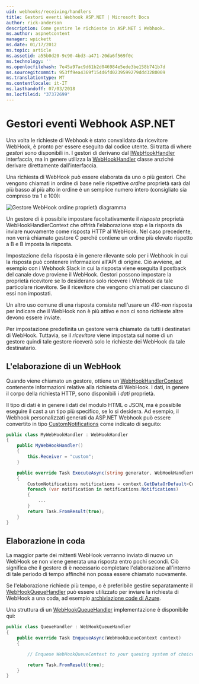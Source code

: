 ```yaml
---
uid: webhooks/receiving/handlers
title: Gestori eventi Webhook ASP.NET | Microsoft Docs
author: rick-anderson
description: Come gestire le richieste in ASP.NET i Webhook.
ms.author: aspnetcontent
manager: wpickett
ms.date: 01/17/2012
ms.topic: article
ms.assetid: a55b0d20-9c90-4bd3-a471-20da6f569f0c
ms.technology: ''
ms.openlocfilehash: 7e45a97ac9d61b2d046984e5ede3be158b741b7d
ms.sourcegitcommit: 953ff9ea4369f154d6fd0239599279ddd3280009
ms.translationtype: MT
ms.contentlocale: it-IT
ms.lasthandoff: 07/03/2018
ms.locfileid: "37372699"
---
```

# <a name="aspnet-webhooks-handlers"></a>Gestori eventi Webhook ASP.NET

Una volta le richieste di Webhook è stato convalidato da ricevitore WebHook, è pronto per essere eseguito dal codice utente. Si tratta di where *gestori* sono disponibili in. I gestori di derivano dal [IWebHookHandler](https://github.com/aspnet/WebHooks/blob/master/src/Microsoft.AspNet.WebHooks.Receivers/WebHooks/WebHookHandler.cs) interfaccia, ma in genere utilizza la [WebHookHandler](https://github.com/aspnet/WebHooks/blob/master/src/Microsoft.AspNet.WebHooks.Receivers/WebHooks/WebHookHandler.cs) classe anziché derivare direttamente dall'interfaccia.

Una richiesta di WebHook può essere elaborata da uno o più gestori. Che vengono chiamati in ordine di base nelle rispettive *ordine* proprietà sarà dal più basso al più alto in ordine è un semplice numero intero (consigliato sia compreso tra 1 e 100):

![Gestore WebHook ordine proprietà diagramma](_static/Handlers.png)

Un gestore di è possibile impostare facoltativamente il *risposta* proprietà WebHookHandlerContext che offrirà l'elaborazione stop e la risposta da inviare nuovamente come risposta HTTP al WebHook. Nel caso precedente, non verrà chiamato gestore C perché contiene un ordine più elevato rispetto a B e B imposta la risposta.

Impostazione della risposta è in genere rilevante solo per i Webhook in cui la risposta può contenere informazioni all'API di origine. Ciò avviene, ad esempio con i Webhook Slack in cui la risposta viene eseguita il postback del canale dove proviene il WebHook. Gestori possono impostare la proprietà ricevitore se lo desiderano solo ricevere i Webhook da tale particolare ricevitore. Se il ricevitore che vengono chiamati per ciascuno di essi non impostati.

Un altro uso comune di una risposta consiste nell'usare un *410-non* risposta per indicare che il WebHook non è più attivo e non ci sono richieste altre devono essere inviate.

Per impostazione predefinita un gestore verrà chiamato da tutti i destinatari di WebHook. Tuttavia, se il *ricevitore* viene impostata sul nome di un gestore quindi tale gestore riceverà solo le richieste dei WebHook da tale destinatario.

## <a name="processing-a-webhook"></a>L'elaborazione di un WebHook

Quando viene chiamato un gestore, ottiene un [WebHookHandlerContext](https://github.com/aspnet/WebHooks/blob/master/src/Microsoft.AspNet.WebHooks.Receivers/WebHooks/WebHookHandlerContext.cs) contenente informazioni relative alla richiesta di WebHook. I dati, in genere il corpo della richiesta HTTP, sono disponibili i *dati* proprietà.

Il tipo di dati è in genere i dati del modulo HTML o JSON, ma è possibile eseguire il cast a un tipo più specifico, se lo si desidera. Ad esempio, il Webhook personalizzati generati da ASP.NET Webhook può essere convertito in tipo [CustomNotifications](https://github.com/aspnet/WebHooks/blob/master/src/Microsoft.AspNet.WebHooks.Receivers.Custom/WebHooks/CustomNotifications.cs) come indicato di seguito:

```csharp
public class MyWebHookHandler : WebHookHandler
{
    public MyWebHookHandler()
    {
        this.Receiver = "custom";
    }

    public override Task ExecuteAsync(string generator, WebHookHandlerContext context)
    {
        CustomNotifications notifications = context.GetDataOrDefault<CustomNotifications>();
        foreach (var notification in notifications.Notifications)
        {
            ...
        }
        return Task.FromResult(true);
    }
}
```

  ## <a name="queued-processing"></a>Elaborazione in coda

La maggior parte dei mittenti WebHook verranno inviato di nuovo un WebHook se non viene generata una risposta entro pochi secondi. Ciò significa che il gestore di è necessario completare l'elaborazione all'interno di tale periodo di tempo affinché non possa essere chiamato nuovamente.

Se l'elaborazione richiede più tempo, o è preferibile gestire separatamente il [WebHookQueueHandler](https://github.com/aspnet/WebHooks/blob/master/src/Microsoft.AspNet.WebHooks.Receivers/WebHooks/WebHookQueueHandler.cs) può essere utilizzato per inviare la richiesta di WebHook a una coda, ad esempio [archiviazione code di Azure](https://msdn.microsoft.com/library/azure/dd179353.aspx).

Una struttura di un [WebHookQueueHandler](https://github.com/aspnet/WebHooks/blob/master/src/Microsoft.AspNet.WebHooks.Receivers/WebHooks/WebHookQueueHandler.cs) implementazione è disponibile qui:

```csharp
public class QueueHandler : WebHookQueueHandler
{
    public override Task EnqueueAsync(WebHookQueueContext context)
    {

        // Enqueue WebHookQueueContext to your queuing system of choice

        return Task.FromResult(true);
    }
}
```
